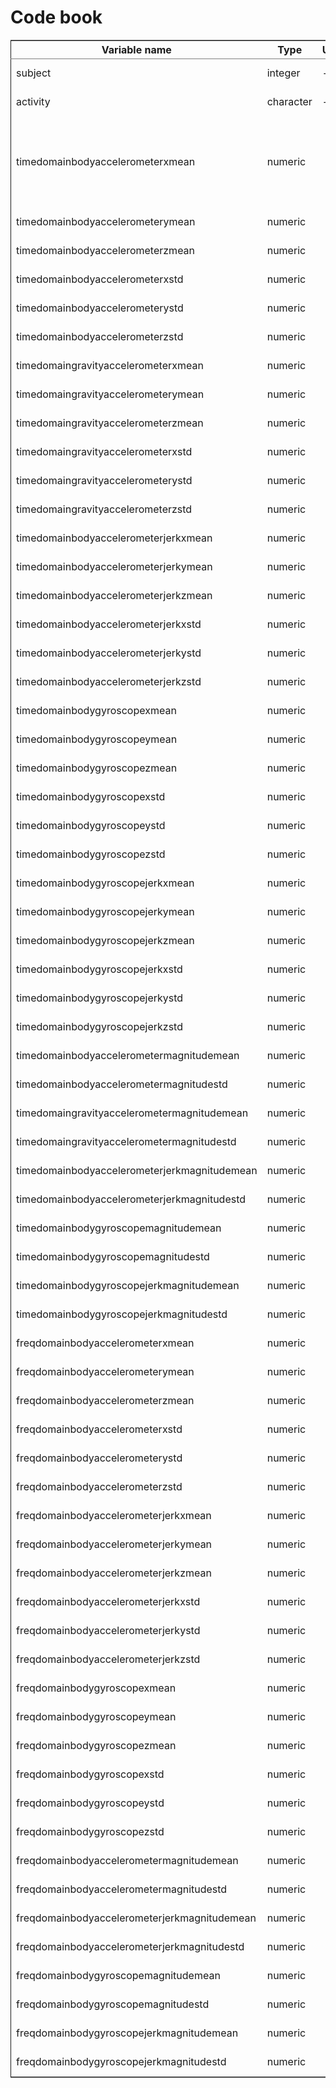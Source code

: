 
# Code book



<table border="2" cellspacing="0" cellpadding="6" rules="groups" frame="hsides">


<colgroup>
<col  class="left" />

<col  class="left" />

<col  class="left" />

<col  class="left" />

<col  class="left" />
</colgroup>
<thead>
<tr>
<th scope="col" class="left">Variable name</th>
<th scope="col" class="left">Type</th>
<th scope="col" class="left">Unit</th>
<th scope="col" class="left">Range</th>
<th scope="col" class="left">Description</th>
</tr>
</thead>

<tbody>
<tr>
<td class="left">subject</td>
<td class="left">integer</td>
<td class="left">-</td>
<td class="left">1 to 30</td>
<td class="left">Subject id</td>
</tr>


<tr>
<td class="left">activity</td>
<td class="left">character</td>
<td class="left">-</td>
<td class="left">-</td>
<td class="left">Subject's activity</td>
</tr>


<tr>
<td class="left">timedomainbodyaccelerometerxmean</td>
<td class="left">numeric</td>
<td class="left">&#xa0;</td>
<td class="left">-1 to 1</td>
<td class="left">Mean Body linear acceleration along X direction in the time domain</td>
</tr>


<tr>
<td class="left">timedomainbodyaccelerometerymean</td>
<td class="left">numeric</td>
<td class="left">&#xa0;</td>
<td class="left">-1 to 1</td>
<td class="left">&#xa0;</td>
</tr>


<tr>
<td class="left">timedomainbodyaccelerometerzmean</td>
<td class="left">numeric</td>
<td class="left">&#xa0;</td>
<td class="left">-1 to 1</td>
<td class="left">&#xa0;</td>
</tr>


<tr>
<td class="left">timedomainbodyaccelerometerxstd</td>
<td class="left">numeric</td>
<td class="left">&#xa0;</td>
<td class="left">-1 to 1</td>
<td class="left">&#xa0;</td>
</tr>


<tr>
<td class="left">timedomainbodyaccelerometerystd</td>
<td class="left">numeric</td>
<td class="left">&#xa0;</td>
<td class="left">-1 to 1</td>
<td class="left">&#xa0;</td>
</tr>


<tr>
<td class="left">timedomainbodyaccelerometerzstd</td>
<td class="left">numeric</td>
<td class="left">&#xa0;</td>
<td class="left">-1 to 1</td>
<td class="left">&#xa0;</td>
</tr>


<tr>
<td class="left">timedomaingravityaccelerometerxmean</td>
<td class="left">numeric</td>
<td class="left">&#xa0;</td>
<td class="left">-1 to 1</td>
<td class="left">&#xa0;</td>
</tr>


<tr>
<td class="left">timedomaingravityaccelerometerymean</td>
<td class="left">numeric</td>
<td class="left">&#xa0;</td>
<td class="left">-1 to 1</td>
<td class="left">&#xa0;</td>
</tr>


<tr>
<td class="left">timedomaingravityaccelerometerzmean</td>
<td class="left">numeric</td>
<td class="left">&#xa0;</td>
<td class="left">-1 to 1</td>
<td class="left">&#xa0;</td>
</tr>


<tr>
<td class="left">timedomaingravityaccelerometerxstd</td>
<td class="left">numeric</td>
<td class="left">&#xa0;</td>
<td class="left">-1 to 1</td>
<td class="left">&#xa0;</td>
</tr>


<tr>
<td class="left">timedomaingravityaccelerometerystd</td>
<td class="left">numeric</td>
<td class="left">&#xa0;</td>
<td class="left">-1 to 1</td>
<td class="left">&#xa0;</td>
</tr>


<tr>
<td class="left">timedomaingravityaccelerometerzstd</td>
<td class="left">numeric</td>
<td class="left">&#xa0;</td>
<td class="left">-1 to 1</td>
<td class="left">&#xa0;</td>
</tr>


<tr>
<td class="left">timedomainbodyaccelerometerjerkxmean</td>
<td class="left">numeric</td>
<td class="left">&#xa0;</td>
<td class="left">-1 to 1</td>
<td class="left">&#xa0;</td>
</tr>


<tr>
<td class="left">timedomainbodyaccelerometerjerkymean</td>
<td class="left">numeric</td>
<td class="left">&#xa0;</td>
<td class="left">-1 to 1</td>
<td class="left">&#xa0;</td>
</tr>


<tr>
<td class="left">timedomainbodyaccelerometerjerkzmean</td>
<td class="left">numeric</td>
<td class="left">&#xa0;</td>
<td class="left">-1 to 1</td>
<td class="left">&#xa0;</td>
</tr>


<tr>
<td class="left">timedomainbodyaccelerometerjerkxstd</td>
<td class="left">numeric</td>
<td class="left">&#xa0;</td>
<td class="left">-1 to 1</td>
<td class="left">&#xa0;</td>
</tr>


<tr>
<td class="left">timedomainbodyaccelerometerjerkystd</td>
<td class="left">numeric</td>
<td class="left">&#xa0;</td>
<td class="left">-1 to 1</td>
<td class="left">&#xa0;</td>
</tr>


<tr>
<td class="left">timedomainbodyaccelerometerjerkzstd</td>
<td class="left">numeric</td>
<td class="left">&#xa0;</td>
<td class="left">-1 to 1</td>
<td class="left">&#xa0;</td>
</tr>


<tr>
<td class="left">timedomainbodygyroscopexmean</td>
<td class="left">numeric</td>
<td class="left">&#xa0;</td>
<td class="left">-1 to 1</td>
<td class="left">&#xa0;</td>
</tr>


<tr>
<td class="left">timedomainbodygyroscopeymean</td>
<td class="left">numeric</td>
<td class="left">&#xa0;</td>
<td class="left">-1 to 1</td>
<td class="left">&#xa0;</td>
</tr>


<tr>
<td class="left">timedomainbodygyroscopezmean</td>
<td class="left">numeric</td>
<td class="left">&#xa0;</td>
<td class="left">-1 to 1</td>
<td class="left">&#xa0;</td>
</tr>


<tr>
<td class="left">timedomainbodygyroscopexstd</td>
<td class="left">numeric</td>
<td class="left">&#xa0;</td>
<td class="left">-1 to 1</td>
<td class="left">&#xa0;</td>
</tr>


<tr>
<td class="left">timedomainbodygyroscopeystd</td>
<td class="left">numeric</td>
<td class="left">&#xa0;</td>
<td class="left">-1 to 1</td>
<td class="left">&#xa0;</td>
</tr>


<tr>
<td class="left">timedomainbodygyroscopezstd</td>
<td class="left">numeric</td>
<td class="left">&#xa0;</td>
<td class="left">-1 to 1</td>
<td class="left">&#xa0;</td>
</tr>


<tr>
<td class="left">timedomainbodygyroscopejerkxmean</td>
<td class="left">numeric</td>
<td class="left">&#xa0;</td>
<td class="left">-1 to 1</td>
<td class="left">&#xa0;</td>
</tr>


<tr>
<td class="left">timedomainbodygyroscopejerkymean</td>
<td class="left">numeric</td>
<td class="left">&#xa0;</td>
<td class="left">-1 to 1</td>
<td class="left">&#xa0;</td>
</tr>


<tr>
<td class="left">timedomainbodygyroscopejerkzmean</td>
<td class="left">numeric</td>
<td class="left">&#xa0;</td>
<td class="left">-1 to 1</td>
<td class="left">&#xa0;</td>
</tr>


<tr>
<td class="left">timedomainbodygyroscopejerkxstd</td>
<td class="left">numeric</td>
<td class="left">&#xa0;</td>
<td class="left">-1 to 1</td>
<td class="left">&#xa0;</td>
</tr>


<tr>
<td class="left">timedomainbodygyroscopejerkystd</td>
<td class="left">numeric</td>
<td class="left">&#xa0;</td>
<td class="left">-1 to 1</td>
<td class="left">&#xa0;</td>
</tr>


<tr>
<td class="left">timedomainbodygyroscopejerkzstd</td>
<td class="left">numeric</td>
<td class="left">&#xa0;</td>
<td class="left">-1 to 1</td>
<td class="left">&#xa0;</td>
</tr>


<tr>
<td class="left">timedomainbodyaccelerometermagnitudemean</td>
<td class="left">numeric</td>
<td class="left">&#xa0;</td>
<td class="left">-1 to 1</td>
<td class="left">&#xa0;</td>
</tr>


<tr>
<td class="left">timedomainbodyaccelerometermagnitudestd</td>
<td class="left">numeric</td>
<td class="left">&#xa0;</td>
<td class="left">-1 to 1</td>
<td class="left">&#xa0;</td>
</tr>


<tr>
<td class="left">timedomaingravityaccelerometermagnitudemean</td>
<td class="left">numeric</td>
<td class="left">&#xa0;</td>
<td class="left">-1 to 1</td>
<td class="left">&#xa0;</td>
</tr>


<tr>
<td class="left">timedomaingravityaccelerometermagnitudestd</td>
<td class="left">numeric</td>
<td class="left">&#xa0;</td>
<td class="left">-1 to 1</td>
<td class="left">&#xa0;</td>
</tr>


<tr>
<td class="left">timedomainbodyaccelerometerjerkmagnitudemean</td>
<td class="left">numeric</td>
<td class="left">&#xa0;</td>
<td class="left">-1 to 1</td>
<td class="left">&#xa0;</td>
</tr>


<tr>
<td class="left">timedomainbodyaccelerometerjerkmagnitudestd</td>
<td class="left">numeric</td>
<td class="left">&#xa0;</td>
<td class="left">-1 to 1</td>
<td class="left">&#xa0;</td>
</tr>


<tr>
<td class="left">timedomainbodygyroscopemagnitudemean</td>
<td class="left">numeric</td>
<td class="left">&#xa0;</td>
<td class="left">-1 to 1</td>
<td class="left">&#xa0;</td>
</tr>


<tr>
<td class="left">timedomainbodygyroscopemagnitudestd</td>
<td class="left">numeric</td>
<td class="left">&#xa0;</td>
<td class="left">-1 to 1</td>
<td class="left">&#xa0;</td>
</tr>


<tr>
<td class="left">timedomainbodygyroscopejerkmagnitudemean</td>
<td class="left">numeric</td>
<td class="left">&#xa0;</td>
<td class="left">-1 to 1</td>
<td class="left">&#xa0;</td>
</tr>


<tr>
<td class="left">timedomainbodygyroscopejerkmagnitudestd</td>
<td class="left">numeric</td>
<td class="left">&#xa0;</td>
<td class="left">-1 to 1</td>
<td class="left">&#xa0;</td>
</tr>


<tr>
<td class="left">freqdomainbodyaccelerometerxmean</td>
<td class="left">numeric</td>
<td class="left">&#xa0;</td>
<td class="left">-1 to 1</td>
<td class="left">&#xa0;</td>
</tr>


<tr>
<td class="left">freqdomainbodyaccelerometerymean</td>
<td class="left">numeric</td>
<td class="left">&#xa0;</td>
<td class="left">-1 to 1</td>
<td class="left">&#xa0;</td>
</tr>


<tr>
<td class="left">freqdomainbodyaccelerometerzmean</td>
<td class="left">numeric</td>
<td class="left">&#xa0;</td>
<td class="left">-1 to 1</td>
<td class="left">&#xa0;</td>
</tr>


<tr>
<td class="left">freqdomainbodyaccelerometerxstd</td>
<td class="left">numeric</td>
<td class="left">&#xa0;</td>
<td class="left">-1 to 1</td>
<td class="left">&#xa0;</td>
</tr>


<tr>
<td class="left">freqdomainbodyaccelerometerystd</td>
<td class="left">numeric</td>
<td class="left">&#xa0;</td>
<td class="left">-1 to 1</td>
<td class="left">&#xa0;</td>
</tr>


<tr>
<td class="left">freqdomainbodyaccelerometerzstd</td>
<td class="left">numeric</td>
<td class="left">&#xa0;</td>
<td class="left">-1 to 1</td>
<td class="left">&#xa0;</td>
</tr>


<tr>
<td class="left">freqdomainbodyaccelerometerjerkxmean</td>
<td class="left">numeric</td>
<td class="left">&#xa0;</td>
<td class="left">-1 to 1</td>
<td class="left">&#xa0;</td>
</tr>


<tr>
<td class="left">freqdomainbodyaccelerometerjerkymean</td>
<td class="left">numeric</td>
<td class="left">&#xa0;</td>
<td class="left">-1 to 1</td>
<td class="left">&#xa0;</td>
</tr>


<tr>
<td class="left">freqdomainbodyaccelerometerjerkzmean</td>
<td class="left">numeric</td>
<td class="left">&#xa0;</td>
<td class="left">-1 to 1</td>
<td class="left">&#xa0;</td>
</tr>


<tr>
<td class="left">freqdomainbodyaccelerometerjerkxstd</td>
<td class="left">numeric</td>
<td class="left">&#xa0;</td>
<td class="left">-1 to 1</td>
<td class="left">&#xa0;</td>
</tr>


<tr>
<td class="left">freqdomainbodyaccelerometerjerkystd</td>
<td class="left">numeric</td>
<td class="left">&#xa0;</td>
<td class="left">-1 to 1</td>
<td class="left">&#xa0;</td>
</tr>


<tr>
<td class="left">freqdomainbodyaccelerometerjerkzstd</td>
<td class="left">numeric</td>
<td class="left">&#xa0;</td>
<td class="left">-1 to 1</td>
<td class="left">&#xa0;</td>
</tr>


<tr>
<td class="left">freqdomainbodygyroscopexmean</td>
<td class="left">numeric</td>
<td class="left">&#xa0;</td>
<td class="left">-1 to 1</td>
<td class="left">&#xa0;</td>
</tr>


<tr>
<td class="left">freqdomainbodygyroscopeymean</td>
<td class="left">numeric</td>
<td class="left">&#xa0;</td>
<td class="left">-1 to 1</td>
<td class="left">&#xa0;</td>
</tr>


<tr>
<td class="left">freqdomainbodygyroscopezmean</td>
<td class="left">numeric</td>
<td class="left">&#xa0;</td>
<td class="left">-1 to 1</td>
<td class="left">&#xa0;</td>
</tr>


<tr>
<td class="left">freqdomainbodygyroscopexstd</td>
<td class="left">numeric</td>
<td class="left">&#xa0;</td>
<td class="left">-1 to 1</td>
<td class="left">&#xa0;</td>
</tr>


<tr>
<td class="left">freqdomainbodygyroscopeystd</td>
<td class="left">numeric</td>
<td class="left">&#xa0;</td>
<td class="left">-1 to 1</td>
<td class="left">&#xa0;</td>
</tr>


<tr>
<td class="left">freqdomainbodygyroscopezstd</td>
<td class="left">numeric</td>
<td class="left">&#xa0;</td>
<td class="left">-1 to 1</td>
<td class="left">&#xa0;</td>
</tr>


<tr>
<td class="left">freqdomainbodyaccelerometermagnitudemean</td>
<td class="left">numeric</td>
<td class="left">&#xa0;</td>
<td class="left">-1 to 1</td>
<td class="left">&#xa0;</td>
</tr>


<tr>
<td class="left">freqdomainbodyaccelerometermagnitudestd</td>
<td class="left">numeric</td>
<td class="left">&#xa0;</td>
<td class="left">-1 to 1</td>
<td class="left">&#xa0;</td>
</tr>


<tr>
<td class="left">freqdomainbodyaccelerometerjerkmagnitudemean</td>
<td class="left">numeric</td>
<td class="left">&#xa0;</td>
<td class="left">-1 to 1</td>
<td class="left">&#xa0;</td>
</tr>


<tr>
<td class="left">freqdomainbodyaccelerometerjerkmagnitudestd</td>
<td class="left">numeric</td>
<td class="left">&#xa0;</td>
<td class="left">-1 to 1</td>
<td class="left">&#xa0;</td>
</tr>


<tr>
<td class="left">freqdomainbodygyroscopemagnitudemean</td>
<td class="left">numeric</td>
<td class="left">&#xa0;</td>
<td class="left">-1 to 1</td>
<td class="left">&#xa0;</td>
</tr>


<tr>
<td class="left">freqdomainbodygyroscopemagnitudestd</td>
<td class="left">numeric</td>
<td class="left">&#xa0;</td>
<td class="left">-1 to 1</td>
<td class="left">&#xa0;</td>
</tr>


<tr>
<td class="left">freqdomainbodygyroscopejerkmagnitudemean</td>
<td class="left">numeric</td>
<td class="left">&#xa0;</td>
<td class="left">-1 to 1</td>
<td class="left">&#xa0;</td>
</tr>


<tr>
<td class="left">freqdomainbodygyroscopejerkmagnitudestd</td>
<td class="left">numeric</td>
<td class="left">&#xa0;</td>
<td class="left">-1 to 1</td>
<td class="left">&#xa0;</td>
</tr>
</tbody>
</table>
